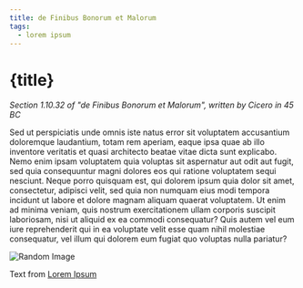 ```yaml
---
title: de Finibus Bonorum et Malorum
tags:
  - lorem ipsum
---
```


<script>
  import Image from "$lib/Image.svelte";
</script>

# {title}

_Section 1.10.32 of "de Finibus Bonorum et Malorum", written by Cicero in 45 BC_

Sed ut perspiciatis unde omnis iste natus error sit voluptatem accusantium doloremque laudantium, totam rem aperiam, eaque ipsa quae ab illo inventore veritatis et quasi architecto beatae vitae dicta sunt explicabo. Nemo enim ipsam voluptatem quia voluptas sit aspernatur aut odit aut fugit, sed quia consequuntur magni dolores eos qui ratione voluptatem sequi nesciunt. Neque porro quisquam est, qui dolorem ipsum quia dolor sit amet, consectetur, adipisci velit, sed quia non numquam eius modi tempora incidunt ut labore et dolore magnam aliquam quaerat voluptatem. Ut enim ad minima veniam, quis nostrum exercitationem ullam corporis suscipit laboriosam, nisi ut aliquid ex ea commodi consequatur? Quis autem vel eum iure reprehenderit qui in ea voluptate velit esse quam nihil molestiae consequatur, vel illum qui dolorem eum fugiat quo voluptas nulla pariatur?

<Image imageJPG="https://source.unsplash.com/random/800x600"  alt="Random Image" caption="Random foto from Unsplash"/>

Text from [Lorem Ipsum](https://www.lipsum.com/)